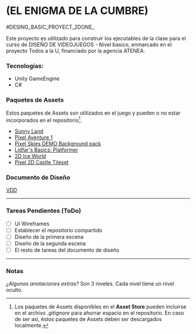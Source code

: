 # (EL ENIGMA DE LA CUMBRE)

#DESING_BASIC_PROYECT_2DONE_

Este proyecto es utilizado para construir los ejecutables de la clase para el curso de DISEÑO DE VIDEOJUEGOS - Nivel basico, enmarcado en el proyecto Todos a la U, financiado por la agencia ATENEA.

### Tecnologías:  
- Unity GameEngine
- C#
### Paquetes de Assets
Estos paquetes de Assets son utilizados en el juego y pueden o no estar incorporados en el repositorio[^1].
- [Sunny Land](https://assetstore.unity.com/packages/2d/characters/sunny-land-103349)
- [Pixel Aventure 1](https://assetstore.unity.com/packages/2d/characters/pixel-adventure-1-155360)
-  [Pixel Skies DEMO Background pack](https://assetstore.unity.com/packages/2d/environments/pixel-skies-demo-background-pack-226622)
-  [Lidfar's Basics: Platformer](https://assetstore.unity.com/packages/2d/textures-materials/lidfar-s-basics-platformer-111698)
- [2D Ice World](https://assetstore.unity.com/packages/2d/environments/2d-ice-world-106818)
- [Pixel 2D Castle Tileset](https://assetstore.unity.com/packages/2d/textures-materials/tiles/pixel-2d-castle-tileset-135397)
### Documento de Diseño
[VDD](/VDD/README.md)  

---
### Tareas Pendientes (ToDo)
- [ ] UI Wireframes
- [ ] Establecer el repositorio compartido
- [ ] Diseño de la primera escena
- [ ] Diseño de la segunda escena
- [ ] El resto de tareas del documento de diseño
---
### Notas
_¿Algunas anotaciones extras?_ 
Son 3 niveles. Cada nivel tiene un nivel oculto. 


[^1]: Los paquetes de Assets disponibles en el **Asset Store** pueden incluirse en el archivo _.gitignore_ para ahorrar espacio en el repositorio. En caso de ser así, éstos paquetes de Assets deben ser descargados localmente.